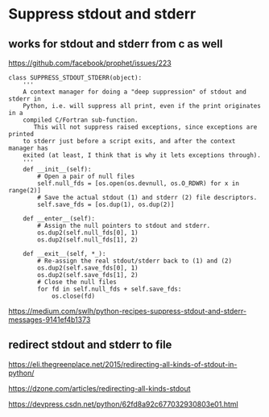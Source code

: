 # Suppress stdout and stderr

## works for stdout and stderr from c as well
https://github.com/facebook/prophet/issues/223
```
class SUPPRESS_STDOUT_STDERR(object):
    '''
    A context manager for doing a "deep suppression" of stdout and stderr in
    Python, i.e. will suppress all print, even if the print originates in a
    compiled C/Fortran sub-function.
       This will not suppress raised exceptions, since exceptions are printed
    to stderr just before a script exits, and after the context manager has
    exited (at least, I think that is why it lets exceptions through).
    '''
    def __init__(self):
        # Open a pair of null files
        self.null_fds = [os.open(os.devnull, os.O_RDWR) for x in range(2)]
        # Save the actual stdout (1) and stderr (2) file descriptors.
        self.save_fds = [os.dup(1), os.dup(2)]

    def __enter__(self):
        # Assign the null pointers to stdout and stderr.
        os.dup2(self.null_fds[0], 1)
        os.dup2(self.null_fds[1], 2)

    def __exit__(self, *_):
        # Re-assign the real stdout/stderr back to (1) and (2)
        os.dup2(self.save_fds[0], 1)
        os.dup2(self.save_fds[1], 2)
        # Close the null files
        for fd in self.null_fds + self.save_fds:
            os.close(fd)
```

https://medium.com/swlh/python-recipes-suppress-stdout-and-stderr-messages-9141ef4b1373

## redirect stdout and stderr to file
https://eli.thegreenplace.net/2015/redirecting-all-kinds-of-stdout-in-python/

https://dzone.com/articles/redirecting-all-kinds-stdout

https://devpress.csdn.net/python/62fd8a92c677032930803e01.html
